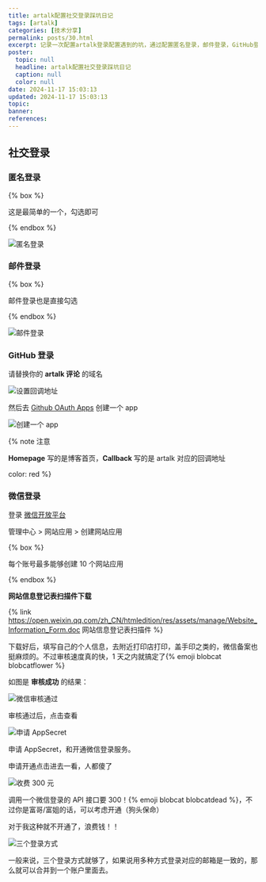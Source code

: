 ```yaml
---
title: artalk配置社交登录踩坑日记
tags: [artalk]
categories: [技术分享]
permalink: posts/30.html
excerpt: 记录一次配置artalk登录配置遇到的坑，通过配置匿名登录，邮件登录，GitHub登录，微信登录来完善artalk的登录功能，其中微信登录要300元。
poster:
  topic: null
  headline: artalk配置社交登录踩坑日记
  caption: null
  color: null
date: 2024-11-17 15:03:13
updated: 2024-11-17 15:03:13
topic:
banner:
references:
---
```


## 社交登录

### 匿名登录

{% box %}

这是最简单的一个，勾选即可

{% endbox %}

![匿名登录](https://cdn.codepzj.cn/image/202411171842741.png)

### 邮件登录

{% box %}

邮件登录也是直接勾选

{% endbox %}

![邮件登录](https://cdn.codepzj.cn/image/202411171849759.png)

### GitHub 登录

请替换你的 **artalk 评论** 的域名

![设置回调地址](https://cdn.codepzj.cn/image/202411171505731.png)

然后去 [Github OAuth Apps](https://github.com/settings/developers) 创建一个 app

![创建一个 app](https://cdn.codepzj.cn/image/202411171510177.png)

{% note 注意

**Homepage** 写的是博客首页，**Callback** 写的是 artalk 对应的回调地址

color: red %}

### 微信登录

登录 [微信开放平台](https://open.weixin.qq.com/)

管理中心 > 网站应用 > 创建网站应用

{% box %}

每个账号最多能够创建 10 个网站应用

{% endbox %}

**网站信息登记表扫描件下载**

{% link https://open.weixin.qq.com/zh_CN/htmledition/res/assets/manage/Website_Information_Form.doc 网站信息登记表扫描件 %}

下载好后，填写自己的个人信息，去附近打印店打印，盖手印之类的，微信备案也挺麻烦的。不过审核速度真的快，1 天之内就搞定了{% emoji blobcat blobcatflower %}

如图是 **审核成功** 的结果：

![微信审核通过](https://cdn.codepzj.cn/image/202411171611411.png)

审核通过后，点击查看

![申请 AppSecret](https://cdn.codepzj.cn/image/202411171617055.png)

申请 AppSecret，和开通微信登录服务。

申请开通点击进去一看，人都傻了

![收费 300 元](https://cdn.codepzj.cn/image/202411171631109.png)

调用一个微信登录的 API 接口要 300！{% emoji blobcat blobcatdead %}，不过你是富哥/富姐的话，可以考虑开通（狗头保命）

对于我这种就不开通了，浪费钱！！

![三个登录方式](https://cdn.codepzj.cn/image/202411171852589.png)

一般来说，三个登录方式就够了，如果说用多种方式登录对应的邮箱是一致的，那么就可以合并到一个账户里面去。

